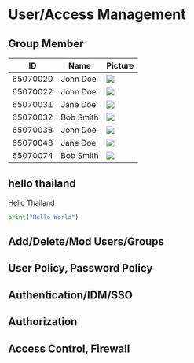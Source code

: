 # User/Access Management

<body>

<h2>Group Member</h2>

<table style="width: 700px">
    <thead>
            <tr>
                <th>ID</th>
                <th>Name</th>
                <th>Picture</th>
            </tr>
        </thead>
        <tbody>
            <tr>
                <td>65070020</td>
                <td>John Doe</td>
                <td><img src="https://i.ibb.co/wSjhVh3/pic1.png"></td>
            </tr>
            <tr>
                <td>65070022</td>
                <td>John Doe</td>
                <td><img src="https://i.ibb.co/wSjhVh3/pic1.png"></td>
            </tr>
            <tr>
                <td>65070031</td>
                <td>Jane Doe</td>
                <td><img src="https://i.ibb.co/wSjhVh3/pic1.png"></td>
            </tr>
            <tr>
                <td>65070032</td>
                <td>Bob Smith</td>
                <td><img src="https://i.ibb.co/wSjhVh3/pic1.png"></td>
            </tr>
            <tr>
                <td>65070038</td>
                <td>John Doe</td>
                <td><img src="https://i.ibb.co/wSjhVh3/pic1.png"></td>
            </tr>
            <tr>
                <td>65070048</td>
                <td>Jane Doe</td>
                <td><img src="https://i.ibb.co/wSjhVh3/pic1.png"></td>
            </tr>
            <tr>
                <td>65070074</td>
                <td>Bob Smith</td>
                <td><img src="https://i.ibb.co/wSjhVh3/pic1.png"></td>
            </tr>
        </tbody>
  </table>

        
## hello thailand
[Hello Thailand](README.md#a-third-level-heading)
```python
print("Hello World")
```
## Add/Delete/Mod Users/Groups
## User Policy, Password Policy
## Authentication/IDM/SSO
## Authorization
## Access Control, Firewall

</body>
